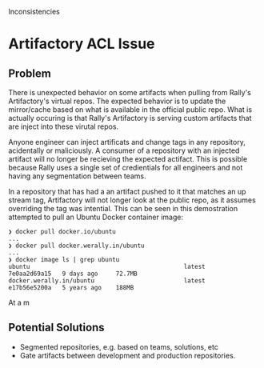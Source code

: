 
Inconsistencies
# Artifactory ACL Issue

## Problem

There is unexpected behavior on some artifacts when pulling from Rally's Artifactory's virtual repos. The expected behavior is to update the mirror/cache based on what is available in the official public repo. What is actually occuring is that Rally's Artifactory is serving custom artifacts that are inject into these virutal repos.

Anyone engineer can inject artificats and change tags in any repository, acidentally or maliciously. A consumer of a repository with an injected artifact will no longer be recieving the expected actifact. This is possible because Rally uses a single set of credientials for all engineers and not having any segmentation between teams.

In a repository that has had a an artifact pushed to it that matches an up stream tag, Artifactory will not longer look at the public repo, as it assumes overriding the tag was intential. This can be seen in this demostration attempted to pull an Ubuntu Docker container image:
```
❯ docker pull docker.io/ubuntu
...
❯ docker pull docker.werally.in/ubuntu
...
❯ docker image ls | grep ubuntu
ubuntu                                           latest    7e0aa2d69a15   9 days ago     72.7MB
docker.werally.in/ubuntu                         latest    e17b56e5200a   5 years ago    188MB
```

At a m

## Potential Solutions

- Segmented repositories, e.g. based on teams, solutions, etc
- Gate artifacts between development and production repositories.
<!--stackedit_data:
eyJoaXN0b3J5IjpbMjE0MTg2NTA5N119
-->